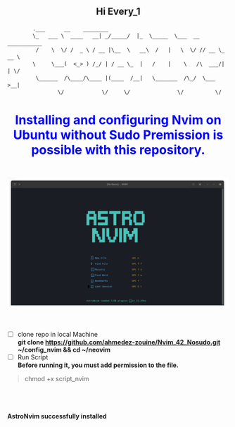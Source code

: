 
<h3 align="center">
  <h2 align="center" >Hi Every_1 </h2>


            .___      __    ________                      
            \_   ___ \  ____   __| _/_____/  |_  \_____  \___  __ ___________ 
             /    \  \/ /  _ \ / __ |\__  \   __\  /   |   \  \/ // __ \_  __ \
            \     \___(  <_> ) /_/ | / __ \_  |   /    |    \   /\  ___/|  | \/
             \______  /\____/\____ |(____  /__|   \_______  /\_/  \___  >__|   
                    \/            \/     \/               \/          \/      

</h3>
<div style="text-align: center;">
<h3 style="color: blue; font-size: 2em;text-align: center; "> Installing and configuring Nvim on Ubuntu without Sudo Premission is possible with this repository.</h3>
<br> 
<img src="nvim.png" alt="Image description" title="Image Title" />
</div>
<br>
<br>

- [ ] clone repo in local Machine <br>
**git clone https://github.com/ahmedez-zouine/Nvim_42_Nosudo.git ~/config_nvim && cd ~/neovim**
- [ ] Run Script <br>
**Before running it, you must add permission to the file.**
> chmod +x script_nvim

<br>
<br>
<h4 style="text-align: center, color: blue, font-size : bold">AstroNvim successfully installed <h4>
